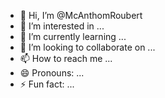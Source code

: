 - 👋 Hi, I’m @McAnthomRoubert
- 👀 I’m interested in ...
- 🌱 I’m currently learning ...
- 💞️ I’m looking to collaborate on ...
- 📫 How to reach me ...
- 😄 Pronouns: ...
- ⚡ Fun fact: ...

<!---
McAnthomRoubert/McAnthomRoubert is a ✨ special ✨ repository because its `README.md` (this file) appears on your GitHub profile.
You can click the Preview link to take a look at your changes.
--->
